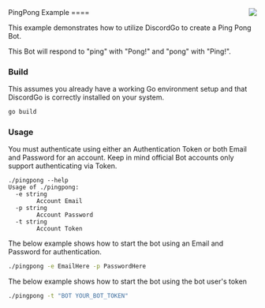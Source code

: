 <img align="right" src="http://bwmarrin.github.io/discordgo/img/discordgo.png">
PingPong Example
====

This example demonstrates how to utilize DiscordGo to create a Ping Pong Bot.

This Bot will respond to "ping" with "Pong!" and "pong" with "Ping!".

### Build

This assumes you already have a working Go environment setup and that
DiscordGo is correctly installed on your system.

```sh
go build
```

### Usage

You must authenticate using either an Authentication Token or both Email and
Password for an account.  Keep in mind official Bot accounts only support
authenticating via Token.

```
./pingpong --help
Usage of ./pingpong:
  -e string
        Account Email
  -p string
        Account Password
  -t string
        Account Token
```

The below example shows how to start the bot using an Email and Password for
authentication.

```sh
./pingpong -e EmailHere -p PasswordHere
```

The below example shows how to start the bot using the bot user's token

```sh
./pingpong -t "BOT YOUR_BOT_TOKEN"
```
